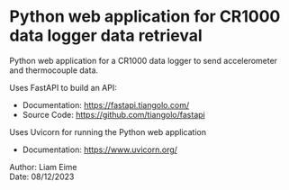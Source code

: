 # Python web application for CR1000 data logger data retrieval
Python web application for a CR1000 data logger to send accelerometer and thermocouple data.

Uses FastAPI to build an API:
* Documentation: https://fastapi.tiangolo.com/
* Source Code: https://github.com/tiangolo/fastapi

Uses Uvicorn for running the Python web application
* Documentation: https://www.uvicorn.org/

Author: Liam Eime\
Date: 08/12/2023
